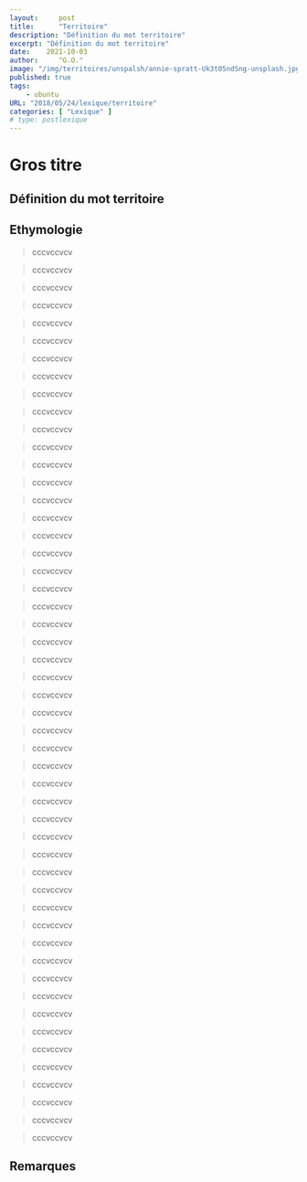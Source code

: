 ```yaml
---
layout:     post
title:      "Territoire"
description: "Définition du mot territoire"
excerpt: "Définition du mot territoire"
date:    2021-10-03
author:     "G.O."
image: "/img/territoires/unspalsh/annie-spratt-Uk3t05ndSng-unsplash.jpg"
published: true
tags:
    - ubuntu
URL: "2018/05/24/lexique/territoire"
categories: [ "Lexique" ]
# type: postlexique
---
```


# Gros titre

## Définition du mot territoire

<!-- ici la définition du mot territoire -->

## Ethymologie

>
> cccvccvcv
>

>
> cccvccvcv
>

>
> cccvccvcv
>

>
> cccvccvcv
>

>
> cccvccvcv
>

>
> cccvccvcv
>

>
> cccvccvcv
>

>
> cccvccvcv
>

>
> cccvccvcv
>

>
> cccvccvcv
>

>
> cccvccvcv
>

>
> cccvccvcv
>

>
> cccvccvcv
>

>
> cccvccvcv
>

>
> cccvccvcv
>

>
> cccvccvcv
>

>
> cccvccvcv
>

>
> cccvccvcv
>

>
> cccvccvcv
>

>
> cccvccvcv
>

>
> cccvccvcv
>

>
> cccvccvcv
>

>
> cccvccvcv
>

>
> cccvccvcv
>

>
> cccvccvcv
>

>
> cccvccvcv
>

>
> cccvccvcv
>

>
> cccvccvcv
>

>
> cccvccvcv
>

>
> cccvccvcv
>

>
> cccvccvcv
>

>
> cccvccvcv
>

>
> cccvccvcv
>

>
> cccvccvcv
>

>
> cccvccvcv
>

>
> cccvccvcv
>

>
> cccvccvcv
>

>
> cccvccvcv
>

>
> cccvccvcv
>

>
> cccvccvcv
>

>
> cccvccvcv
>

>
> cccvccvcv
>

>
> cccvccvcv
>

>
> cccvccvcv
>

>
> cccvccvcv
>

>
> cccvccvcv
>

>
> cccvccvcv
>

>
> cccvccvcv
>

>
> cccvccvcv
>

>
> cccvccvcv
>

>
> cccvccvcv
>



## Remarques
